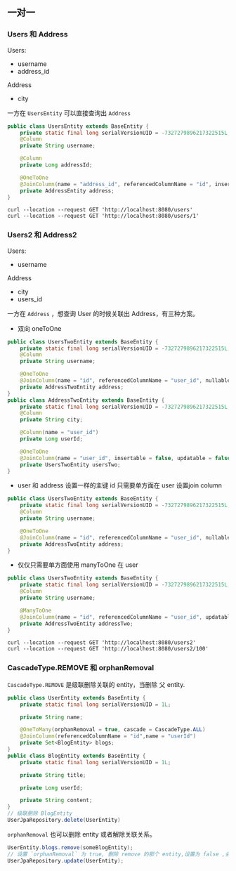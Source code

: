 ## 一对一

### Users 和 Address
Users:
- username
- address_id

Address

- city



一方在 `UsersEntity` 可以直接查询出 `Address`

```java
public class UsersEntity extends BaseEntity {
    private static final long serialVersionUID = -7327279896217322515L;
    @Column
    private String username;

    @Column
    private Long addressId;

    @OneToOne
    @JoinColumn(name = "address_id", referencedColumnName = "id", insertable = false, updatable = false)
    private AddressEntity address;
}
```




```shell
curl --location --request GET 'http://localhost:8080/users'
curl --location --request GET 'http://localhost:8080/users/1'
```



### Users2 和 Address2

Users:

- username

Address

- city
- users_id



一方在 `Address` ，想查询 User 的时候关联出 Address，有三种方案。
- 双向 oneToOne

```java
public class UsersTwoEntity extends BaseEntity {
    private static final long serialVersionUID = -7327279896217322515L;
    @Column
    private String username;

    @OneToOne
    @JoinColumn(name = "id", referencedColumnName = "user_id", nullable = false)
    private AddressTwoEntity address;
}
public class AddressTwoEntity extends BaseEntity {
    private static final long serialVersionUID = -7327279896217322515L;
    @Column
    private String city;

    @Column(name = "user_id")
    private Long userId;

    @OneToOne
    @JoinColumn(name = "user_id", insertable = false, updatable = false)
    private UsersTwoEntity usersTwo;
}
```
- user 和 address 设置一样的主键 id
只需要单方面在 user 设置join column
```java
public class UsersTwoEntity extends BaseEntity {
    private static final long serialVersionUID = -7327279896217322515L;
    @Column
    private String username;

    @OneToOne
    @JoinColumn(name = "id", referencedColumnName = "user_id", nullable = false)
    private AddressTwoEntity address;
}
```

- 仅仅只需要单方面使用 manyToOne 在 user
```java
public class UsersTwoEntity extends BaseEntity {
    private static final long serialVersionUID = -7327279896217322515L;
    @Column
    private String username;

    @ManyToOne
    @JoinColumn(name = "id", referencedColumnName = "user_id", updatable = false, insertable = false)
    private AddressTwoEntity addressTwo;
}
```


```shell
curl --location --request GET 'http://localhost:8080/users2'
curl --location --request GET 'http://localhost:8080/users2/100'
```

### CascadeType.REMOVE 和 orphanRemoval

`CascadeType.REMOVE` 是级联删除关联的 entity，当删除 父 entity.

```java
public class UserEntity extends BaseEntity {
    private static final long serialVersionUID = 1L;

    private String name;

    @OneToMany(orphanRemoval = true, cascade = CascadeType.ALL)
    @JoinColumn(referencedColumnName = "id",name = "userId")
    private Set<BlogEntity> blogs;
}
public class BlogEntity extends BaseEntity {
    private static final long serialVersionUID = 1L;

    private String title;

    private Long userId;

    private String content;
}
// 级联删除 BlogEntity
UserJpaRepository.delete(UserEntity)
```

`orphanRemoval` 也可以删除 entity 或者解除关联关系。

```java
UserEntity.blogs.remove(someBlogEntity);
// 设置 `orphanRemoval` 为 true, 删除 remove 的那个 entity,设置为 false ,会更新 BlogEntity 移除关联关系。
UserJpaRepository.update(UserEntity);
```

